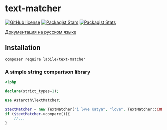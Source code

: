 # text-matcher

[![GitHub license](https://img.shields.io/badge/license-BSD-green.svg)](https://github.com/labi-le/text-matcher/blob/main/LICENSE)
[![Packagist Stars](https://img.shields.io/packagist/stars/labile/text-matcher)](https://packagist.org/packages/labile/text-matcher/stats)
[![Packagist Stats](https://img.shields.io/packagist/dt/labile/text-matcher)](https://packagist.org/packages/labile/text-matcher/stats)

[Документация на русском языке](https://github.com/labi-le/text-matcher/blob/main/README_RU.md)

## Installation

`composer require labile/text-matcher`

### A simple string comparison library

```php
<?php

declare(strict_types=1);

use Astaroth\TextMatcher;

$textMatcher = new TextMatcher("i love Katya", "love", TextMatcher::CONTAINS);
if ($textMatcher->compare()){
    //...
}
```